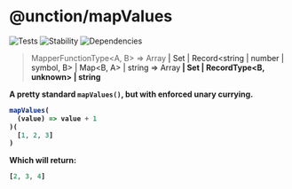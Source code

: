 # @unction/mapValues

![Tests][BADGE_TRAVIS]
![Stability][BADGE_STABILITY]
![Dependencies][BADGE_DEPENDENCY]

> MapperFunctionType<A, B> => Array<A> | Set<A> | Record<string | number | symbol, B> | Map<B, A> | string => Array<B> | Set<B> | RecordType<B, unknown> | string

A pretty standard `mapValues()`, but with enforced unary currying.

``` javascript
mapValues(
  (value) => value + 1
)(
  [1, 2, 3]
)
```

Which will return:

``` javascript
[2, 3, 4]
```

[BADGE_TRAVIS]: https://img.shields.io/travis/unctionjs/mapValues.svg?maxAge=2592000&style=flat-square
[BADGE_STABILITY]: https://img.shields.io/badge/stability-strong-green.svg?maxAge=2592000&style=flat-square
[BADGE_DEPENDENCY]: https://img.shields.io/david/unctionjs/mapValues.svg?maxAge=2592000&style=flat-square
